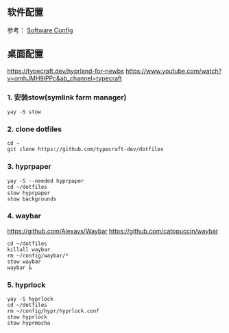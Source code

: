## 软件配置

参考： [Software Config](SoftwareConfig)

## 桌面配置

https://typecraft.dev/hyprland-for-newbs
https://www.youtube.com/watch?v=omhJMH9lPPc&ab_channel=typecraft
### 1. 安装stow(symlink farm manager)

```shell
yay -S stow
```

### 2. clone dotfiles
```shell
cd ~
git clone https://github.com/typecraft-dev/dotfiles
```

### 3. hyprpaper

```shell
yay -S --needed hyprpaper
cd ~/dotfiles
stow hyprpaper
stow backgrounds
```

### 4. waybar
https://github.com/Alexays/Waybar
https://github.com/catppuccin/waybar

```shell
cd ~/dotfiles
killall waybar
rm ~/config/waybar/*
stow waybar
waybar &
```

### 5. hyprlock

```shell
yay -S hyprlock
cd ~/dotfiles
rm ~/config/hypr/hyprlock.conf
stow hyprlock
stow hyprmocha
```
